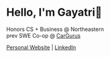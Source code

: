 # Hello, I'm Gayatri👋

Honors CS + Business @ Northeastern  
prev SWE Co-op @ [CarGurus](https://www.cargurus.com/)

[Personal Website](http://gayatrikondabathini.com/) | [LinkedIn](www.linkedin.com/in/gayatri-kondabathini-731b99280)
